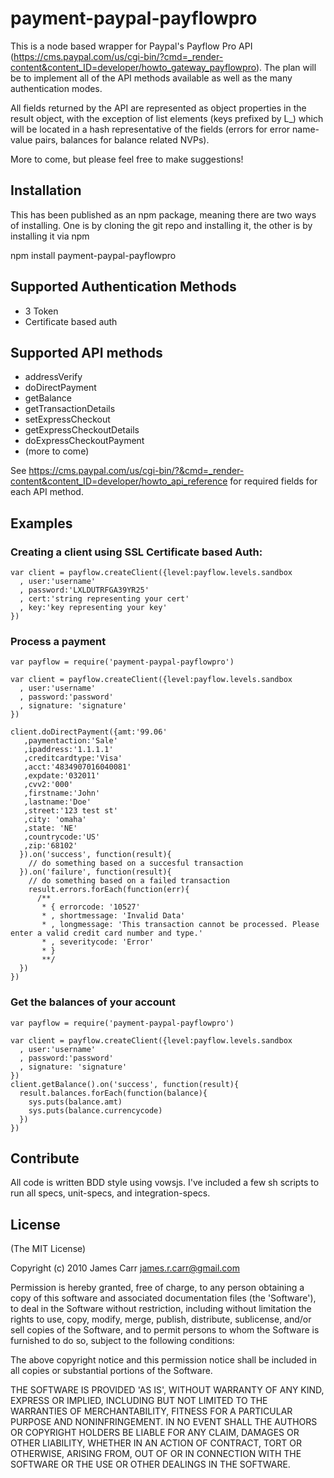 # payment-paypal-payflowpro
This is a node based wrapper for Paypal's Payflow Pro API (https://cms.paypal.com/us/cgi-bin/?cmd=_render-content&content_ID=developer/howto_gateway_payflowpro). The plan will be to implement all of the API methods available as well as the many authentication modes. 

All fields returned by the API are represented as object properties in the result object, with the exception of list elements (keys prefixed by L_) which will be located in a hash representative of the fields (errors for error name-value pairs, balances for balance related NVPs). 

More to come, but please feel free to make suggestions!

## Installation
This has been published as an npm package, meaning there are two ways of
installing. One is by cloning the git repo and installing it, the other is by
installing it via npm
  
  npm install payment-paypal-payflowpro


## Supported Authentication Methods
 - 3 Token
 - Certificate based auth
 
## Supported API methods
 - addressVerify
 - doDirectPayment
 - getBalance
 - getTransactionDetails
 - setExpressCheckout
 - getExpressCheckoutDetails
 - doExpressCheckoutPayment
 - (more to come)

See https://cms.paypal.com/us/cgi-bin/?&cmd=_render-content&content_ID=developer/howto_api_reference for required fields for each API method.
## Examples

### Creating a client using SSL Certificate based Auth:
    var client = payflow.createClient({level:payflow.levels.sandbox
      , user:'username'
      , password:'LXLDUTRFGA39YR25'
      , cert:'string representing your cert'
      , key:'key representing your key'
    })

### Process a payment
    var payflow = require('payment-paypal-payflowpro')

    var client = payflow.createClient({level:payflow.levels.sandbox
      , user:'username'
      , password:'password'
      , signature: 'signature'
    })

    client.doDirectPayment({amt:'99.06'
       ,paymentaction:'Sale'
       ,ipaddress:'1.1.1.1'
       ,creditcardtype:'Visa'
       ,acct:'4834907016040081'
       ,expdate:'032011'
       ,cvv2:'000'
       ,firstname:'John'
       ,lastname:'Doe'
       ,street:'123 test st'
       ,city: 'omaha'
       ,state: 'NE'
       ,countrycode:'US'
       ,zip:'68102'
      }).on('success', function(result){
        // do something based on a succesful transaction
      }).on('failure', function(result){
        // do something based on a failed transaction
        result.errors.forEach(function(err){
          /**
           * { errorcode: '10527'
           * , shortmessage: 'Invalid Data'
           * , longmessage: 'This transaction cannot be processed. Please enter a valid credit card number and type.'
           * , severitycode: 'Error'
           * }
           **/
      })
    })

### Get the balances of your account
    var payflow = require('payment-paypal-payflowpro')

    var client = payflow.createClient({level:payflow.levels.sandbox
      , user:'username'
      , password:'password'
      , signature: 'signature'
    })
    client.getBalance().on('success', function(result){
      result.balances.forEach(function(balance){
        sys.puts(balance.amt)
        sys.puts(balance.currencycode)        
      })
    })  
    
## Contribute
All code is written BDD style using vowsjs. I've included a few sh scripts to run all specs, unit-specs, and integration-specs. 

## License 

(The MIT License)

Copyright (c) 2010 James Carr <james.r.carr@gmail.com>

Permission is hereby granted, free of charge, to any person obtaining
a copy of this software and associated documentation files (the
'Software'), to deal in the Software without restriction, including
without limitation the rights to use, copy, modify, merge, publish,
distribute, sublicense, and/or sell copies of the Software, and to
permit persons to whom the Software is furnished to do so, subject to
the following conditions:

The above copyright notice and this permission notice shall be
included in all copies or substantial portions of the Software.

THE SOFTWARE IS PROVIDED 'AS IS', WITHOUT WARRANTY OF ANY KIND,
EXPRESS OR IMPLIED, INCLUDING BUT NOT LIMITED TO THE WARRANTIES OF
MERCHANTABILITY, FITNESS FOR A PARTICULAR PURPOSE AND NONINFRINGEMENT.
IN NO EVENT SHALL THE AUTHORS OR COPYRIGHT HOLDERS BE LIABLE FOR ANY
CLAIM, DAMAGES OR OTHER LIABILITY, WHETHER IN AN ACTION OF CONTRACT,
TORT OR OTHERWISE, ARISING FROM, OUT OF OR IN CONNECTION WITH THE
SOFTWARE OR THE USE OR OTHER DEALINGS IN THE SOFTWARE.

